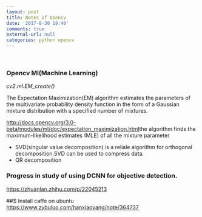 ```yaml
---
layout: post
title: Notes of Opencv
date: '2017-8-30 19:40'
comments: true
external-url: null
categories: python opencv
---
```

<br>

### Opencv Ml(Machine Learning)
*cv2.ml.EM_create() <br>*
<p>The Expectation Maximization(EM) algorithm estimates the parameters of the multivariate probability density function in the form of a Gaussian mixture distribution with a specified number of mixtures.

<http://docs.opencv.org/3.0-beta/modules/ml/doc/expectation_maximization.html>the algorithm finds the maximum-likelihood estimates (MLE) of all the mixture parameter<br>
* SVD(singular value decomposition) is a reliale algorithm for orthogonal decomposition.SVD can be used to compress data.
* QR decomposition

### Progress in study of using DCNN for objective detection.
<https://zhuanlan.zhihu.com/p/22045213>

##$ Install caffe on ubuntu
<https://www.zybuluo.com/hanxiaoyang/note/364737>
